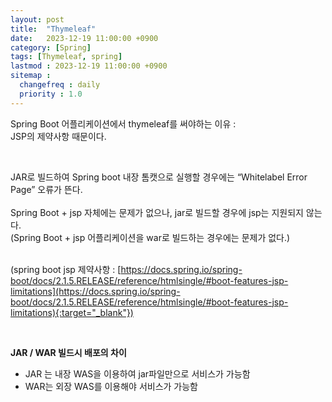 ```yaml
---
layout: post
title:  "Thymeleaf"
date:   2023-12-19 11:00:00 +0900
category: [Spring]
tags: [Thymeleaf, spring]
lastmod : 2023-12-19 11:00:00 +0900
sitemap :
  changefreq : daily
  priority : 1.0
---
```


Spring Boot 어플리케이션에서 thymeleaf를 써야하는 이유 : <br>
JSP의 제약사항 때문이다. <br>

<br>

JAR로 빌드하여 Spring boot 내장 톰캣으로 실행할 경우에는 “Whitelabel Error Page” 오류가 뜬다. <br>
<br>
Spring Boot + jsp 자체에는 문제가 없으나, jar로 빌드할 경우에 jsp는 지원되지 않는다. <br>
(Spring Boot + jsp 어플리케이션을 war로 빌드하는 경우에는 문제가 없다.) <br>
<br>

(spring boot jsp 제약사항 : [https://docs.spring.io/spring-boot/docs/2.1.5.RELEASE/reference/htmlsingle/#boot-features-jsp-limitations](https://docs.spring.io/spring-boot/docs/2.1.5.RELEASE/reference/htmlsingle/#boot-features-jsp-limitations){:target="_blank"})

<br>

**JAR / WAR 빌드시 배포의 차이**
*  JAR 는 내장 WAS을 이용하여 jar파일만으로 서비스가 가능함
*  WAR는 외장 WAS를 이용해야 서비스가 가능함

